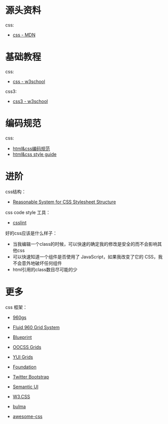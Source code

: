 
# 源头资料

css:
* [css - MDN](https://developer.mozilla.org/zh-CN/docs/Web/CSS)

# 基础教程

css:
* [css - w3school](http://www.w3school.com.cn/css/index.asp)

css3:
* [css3 - w3school](http://www.w3school.com.cn/css3/index.asp)

# 编码规范

css:
* [html&css编码规范](http://codeguide.bootcss.com/)
* [html&css style guide](https://github.com/Aaaaaashu/Guide)

# 进阶

css结构：
* [Reasonable System for CSS Stylesheet Structure](http://rscss.io/)

css code style 工具：
* [csslint](https://github.com/CSSLint/csslint)

好的css应该是什么样子：
* 当我编辑一个class的时候，可以快速的确定我的修改是安全的而不会影响其他css
* 可以快速知道一个组件是否使用了 JavaScript，如果我改变了它的 CSS，我不会意外地破坏任何组件
* html引用的class数目尽可能的少

# 更多

css 框架：
* [960gs](https://960.gs/)
* [Fluid 960 Grid System](http://www.designinfluences.com/fluid960gs/)
* [Blueprint](http://blueprintcss.org/)
* [OOCSS Grids](http://github.com/stubbornella/oocss/)
* [YUI Grids](http://yuilibrary.com/yui/docs/cssgrids/)

* [Foundation](http://foundation.zurb.com/)
* [Twitter Bootstrap](http://getbootstrap.com)
* [Semantic UI](https://link.zhihu.com/?target=http%3A//semantic-ui.com/)
* [W3.CSS](http://w3schools.wang/w3css/w3css_tutorial.html)
* [bulma](https://bulma.io/)

* [awesome-css](https://github.com/sotayamashita/awesome-css)


